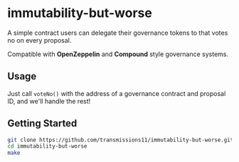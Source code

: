 # immutability-but-worse

A simple contract users can delegate their governance tokens to that votes no on every proposal.

Compatible with **OpenZeppelin** and **Compound** style governance systems.

## Usage

Just call `voteNo()` with the address of a governance contract and proposal ID, and we'll handle the rest!

## Getting Started

```sh
git clone https://github.com/transmissions11/immutability-but-worse.git
cd immutability-but-worse
make
```
